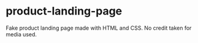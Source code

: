 # product-landing-page
Fake product landing page made with HTML and CSS. No credit taken for media used.
